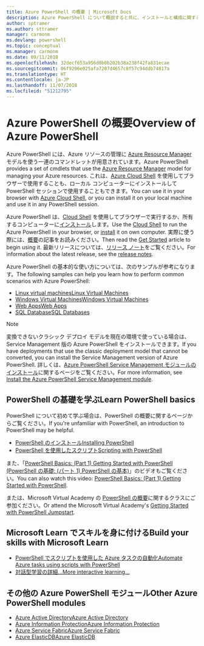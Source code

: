 ```yaml
---
title: Azure PowerShell の概要 | Microsoft Docs
description: Azure PowerShell について概説すると共に、インストールと構成に関するページへのリンクを紹介します。
author: sptramer
ms.author: sttramer
manager: carmonm
ms.devlang: powershell
ms.topic: conceptual
ms.manager: carmonm
ms.date: 09/11/2018
ms.openlocfilehash: 32decf653a956d0b0b202b38a238f42fa831ecae
ms.sourcegitcommit: 06f9206e025afa7207d4657c8f57c94ddb74817a
ms.translationtype: HT
ms.contentlocale: ja-JP
ms.lasthandoff: 11/07/2018
ms.locfileid: "51212795"
---
```

# <a name="overview-of-azure-powershell"></a><span data-ttu-id="c9cd5-103">Azure PowerShell の概要</span><span class="sxs-lookup"><span data-stu-id="c9cd5-103">Overview of Azure PowerShell</span></span>

<span data-ttu-id="c9cd5-104">Azure PowerShell には、Azure リソースの管理に [Azure Resource Manager](/azure/azure-resource-manager/resource-group-overview) モデルを使う一連のコマンドレットが用意されています。</span><span class="sxs-lookup"><span data-stu-id="c9cd5-104">Azure PowerShell provides a set of cmdlets that use the [Azure Resource Manager](/azure/azure-resource-manager/resource-group-overview) model for managing your Azure resources.</span></span> <span data-ttu-id="c9cd5-105">これは、[Azure Cloud Shell](/azure/cloud-shell/overview) を使用してブラウザーで使用することも、ローカル コンピューターにインストールして PowerShell セッションで使用することもできます。</span><span class="sxs-lookup"><span data-stu-id="c9cd5-105">You can use it in your browser with [Azure Cloud Shell](/azure/cloud-shell/overview), or you can install it on your local machine and use it in any PowerShell session.</span></span>

<span data-ttu-id="c9cd5-106">Azure PowerShell は、[Cloud Shell](/azure/cloud-shell/overview) を使用してブラウザーで実行するか、所有するコンピューターに[インストール](install-azurerm-ps.md)します。</span><span class="sxs-lookup"><span data-stu-id="c9cd5-106">Use the [Cloud Shell](/azure/cloud-shell/overview) to run the Azure PowerShell in your browser, or [install](install-azurerm-ps.md) it on own computer.</span></span> <span data-ttu-id="c9cd5-107">実際に使う際には、[概要](get-started-azureps.md)の記事をお読みください。</span><span class="sxs-lookup"><span data-stu-id="c9cd5-107">Then read the [Get Started](get-started-azureps.md) article to begin using it.</span></span> <span data-ttu-id="c9cd5-108">最新リリースについては、[リリース ノート](release-notes-azureps.md)をご覧ください。</span><span class="sxs-lookup"><span data-stu-id="c9cd5-108">For information about the latest release, see the [release notes](release-notes-azureps.md).</span></span>

<span data-ttu-id="c9cd5-109">Azure PowerShell の基本的な使い方については、次のサンプルが参考になります。</span><span class="sxs-lookup"><span data-stu-id="c9cd5-109">The following samples can help you learn how to perform common scenarios with Azure PowerShell:</span></span>

* [<span data-ttu-id="c9cd5-110">Linux virtual machines</span><span class="sxs-lookup"><span data-stu-id="c9cd5-110">Linux Virtual Machines</span></span>](/azure/virtual-machines/virtual-machines-linux-powershell-samples?toc=/powershell/azure/toc.json)
* [<span data-ttu-id="c9cd5-111">Windows Virtual Machines</span><span class="sxs-lookup"><span data-stu-id="c9cd5-111">Windows Virtual Machines</span></span>](/azure/virtual-machines/virtual-machines-windows-powershell-samples?toc=/powershell/azure/toc.json)
* [<span data-ttu-id="c9cd5-112">Web Apps</span><span class="sxs-lookup"><span data-stu-id="c9cd5-112">Web Apps</span></span>](/azure/app-service-web/app-service-powershell-samples?toc=/powershell/azure/toc.json)
* [<span data-ttu-id="c9cd5-113">SQL Database</span><span class="sxs-lookup"><span data-stu-id="c9cd5-113">SQL Databases</span></span>](/azure/sql-database/sql-database-powershell-samples?toc=/powershell/azure/toc.json)

> [!NOTE]
> <span data-ttu-id="c9cd5-114">変換できないクラシック デプロイ モデルを現在の環境で使っている場合は、Service Management 版の Azure PowerShell をインストールできます。</span><span class="sxs-lookup"><span data-stu-id="c9cd5-114">If you have deployments that use the classic deployment model that cannot be converted, you can install the Service Management version of Azure PowerShell.</span></span> <span data-ttu-id="c9cd5-115">詳しくは、[Azure PowerShell Service Management モジュールのインストール](/powershell/azure/servicemanagement/install-azure-ps)に関するページをご覧ください。</span><span class="sxs-lookup"><span data-stu-id="c9cd5-115">For more information, see [Install the Azure PowerShell Service Management module](/powershell/azure/servicemanagement/install-azure-ps).</span></span>

## <a name="learn-powershell-basics"></a><span data-ttu-id="c9cd5-116">PowerShell の基礎を学ぶ</span><span class="sxs-lookup"><span data-stu-id="c9cd5-116">Learn PowerShell basics</span></span>

<span data-ttu-id="c9cd5-117">PowerShell について初めて学ぶ場合は、PowerShell の概要に関するページからご覧ください。</span><span class="sxs-lookup"><span data-stu-id="c9cd5-117">If you're unfamiliar with PowerShell, an introduction to PowerShell may be helpful.</span></span>

* [<span data-ttu-id="c9cd5-118">PowerShell のインストール</span><span class="sxs-lookup"><span data-stu-id="c9cd5-118">Installing PowerShell</span></span>](/powershell/scripting/setup/installing-windows-powershell)
* [<span data-ttu-id="c9cd5-119">PowerShell を使用したスクリプト</span><span class="sxs-lookup"><span data-stu-id="c9cd5-119">Scripting with PowerShell</span></span>](/powershell/scripting/powershell-scripting)

<span data-ttu-id="c9cd5-120">また、「[PowerShell Basics: (Part 1) Getting Started with PowerShell (PowerShell の基礎: (パート 1) PowerShell の基本)](https://channel9.msdn.com/Blogs/Taste-of-Premier/PowerShellBasicsPart1)」のビデオもご覧ください。</span><span class="sxs-lookup"><span data-stu-id="c9cd5-120">You can also watch this video: [PowerShell Basics: (Part 1) Getting Started with PowerShell](https://channel9.msdn.com/Blogs/Taste-of-Premier/PowerShellBasicsPart1).</span></span>

<span data-ttu-id="c9cd5-121">または、Microsoft Virtual Academy の [PowerShell の概要](https://mva.microsoft.com/liveevents/powershell-jumpstart)に関するクラスにご参加ください。</span><span class="sxs-lookup"><span data-stu-id="c9cd5-121">Or attend the Microsoft Virtual Academy's [Getting Started with PowerShell Jumpstart](https://mva.microsoft.com/liveevents/powershell-jumpstart).</span></span>

## <a name="build-your-skills-with-microsoft-learn"></a><span data-ttu-id="c9cd5-122">Microsoft Learn でスキルを身に付ける</span><span class="sxs-lookup"><span data-stu-id="c9cd5-122">Build your skills with Microsoft Learn</span></span>

- [<span data-ttu-id="c9cd5-123">PowerShell でスクリプトを使用した Azure タスクの自動化</span><span class="sxs-lookup"><span data-stu-id="c9cd5-123">Automate Azure tasks using scripts with PowerShell</span></span>](/learn/modules/automate-azure-tasks-with-powershell/)
- [<span data-ttu-id="c9cd5-124">対話型学習の詳細...</span><span class="sxs-lookup"><span data-stu-id="c9cd5-124">More interactive learning...</span></span>](/learn/browse/?term=powershell)

## <a name="other-azure-powershell-modules"></a><span data-ttu-id="c9cd5-125">その他の Azure PowerShell モジュール</span><span class="sxs-lookup"><span data-stu-id="c9cd5-125">Other Azure PowerShell modules</span></span>

* [<span data-ttu-id="c9cd5-126">Azure Active Directory</span><span class="sxs-lookup"><span data-stu-id="c9cd5-126">Azure Active Directory</span></span>](/powershell/azure/active-directory/)
* [<span data-ttu-id="c9cd5-127">Azure Information Protection</span><span class="sxs-lookup"><span data-stu-id="c9cd5-127">Azure Information Protection</span></span>](/powershell/azure/aip/)
* [<span data-ttu-id="c9cd5-128">Azure Service Fabric</span><span class="sxs-lookup"><span data-stu-id="c9cd5-128">Azure Service Fabric</span></span>](/powershell/azure/service-fabric/)
* [<span data-ttu-id="c9cd5-129">Azure ElasticDB</span><span class="sxs-lookup"><span data-stu-id="c9cd5-129">Azure ElasticDB</span></span>](/powershell/azure/elasticdbjobs/)
